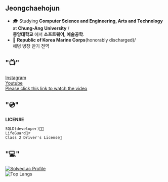 ## Jeongchaehojun

- 🎓 Studying **Computer Science and Engineering, Arts and Technology** at **Chung-Ang University** /
  <br/>
  **중앙대학교** 에서 **소프트웨어, 예술공학**.
- 🦅 **Republic of Korea Marine Corps**(honorably discharged)/
  <br/>
  해병 병장 만기 전역




## "📺"
<span>
  <!-- 인스타그램 하이퍼링크 -->
  <a href="https://www.instagram.com/ne_gr_za?utm_source=ig_web_button_share_sheet&igsh=ZDNlZDc0MzIxNw==" target="_blank">
    Instagram
  </a>

  <br />

  <!-- 유튜브 하이퍼링크 -->
  <a href="https://youtube.com/channel/UCRPz9u4tso5RIXnex8Tg4Iw?si=qvQDVoG4CUUEM_8T" target="_blank">
    Youtube
  </a>

  <br />

  <!-- 유튜브 영상 하이퍼링크 -->
  <a href="https://youtu.be/L6sRyMrJoO0?si=-D_wMFLirR0-z0h0" target="_blank">
    Please click this link to watch the video 
  </a> 
  
</span> 


## "💿"

**LICENSE**
```
SQLD(developer)👨‍💻
LifeGuard🏊‍♂️ 
Class 2 Driver's License🚗
```
## "💻"
<!-- 사용한 언어들을 최대한 많이 보여줌 -->
[![Solved.ac Profile](http://mazassumnida.wtf/api/v2/generate_badge?boj=sealion)](https://solved.ac/sealion/)<br/>
![Top Langs](https://github-readme-stats.vercel.app/api/top-langs/?username=Jeongchaehojun&langs_count=10&theme=tokyonight) 



